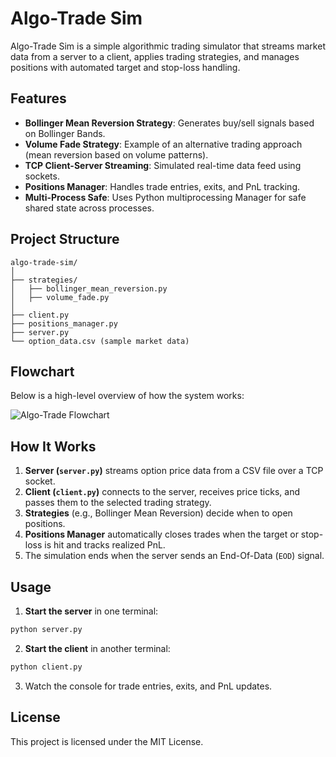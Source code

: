 # Algo-Trade Sim

Algo-Trade Sim is a simple algorithmic trading simulator that streams market data from a server to a client, applies trading strategies, and manages positions with automated target and stop-loss handling.

## Features

- **Bollinger Mean Reversion Strategy**: Generates buy/sell signals based on Bollinger Bands.
- **Volume Fade Strategy**: Example of an alternative trading approach (mean reversion based on volume patterns).
- **TCP Client-Server Streaming**: Simulated real-time data feed using sockets.
- **Positions Manager**: Handles trade entries, exits, and PnL tracking.
- **Multi-Process Safe**: Uses Python multiprocessing Manager for safe shared state across processes.

## Project Structure

```
algo-trade-sim/
│
├── strategies/
│   ├── bollinger_mean_reversion.py
│   ├── volume_fade.py
│
├── client.py
├── positions_manager.py
├── server.py
└── option_data.csv (sample market data)
```

## Flowchart

Below is a high-level overview of how the system works:

![Algo-Trade Flowchart](A_flowchart_diagram_illustrates_an_algorithmic_tra.png)

## How It Works

1. **Server (`server.py`)** streams option price data from a CSV file over a TCP socket.
2. **Client (`client.py`)** connects to the server, receives price ticks, and passes them to the selected trading strategy.
3. **Strategies** (e.g., Bollinger Mean Reversion) decide when to open positions.
4. **Positions Manager** automatically closes trades when the target or stop-loss is hit and tracks realized PnL.
5. The simulation ends when the server sends an End-Of-Data (`EOD`) signal.

## Usage

1. **Start the server** in one terminal:
```bash
python server.py
```

2. **Start the client** in another terminal:
```bash
python client.py
```

3. Watch the console for trade entries, exits, and PnL updates.

## License

This project is licensed under the MIT License.

